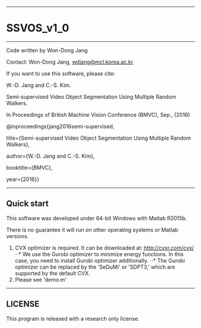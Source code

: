 --------------------------------------------------------------------------------
# SSVOS_v1_0
--------------------------------------------------------------------------------
Code written by Won-Dong Jang

Contact: Won-Dong Jang, wdjang@mcl.korea.ac.kr

If you want to use this software, please cite:

W.-D. Jang and C.-S. Kim.

Semi-supervised Video Object Segmentation Using Multiple Random Walkers.

In Proceedings of British Machine Vision Conference (BMVC), Sep., (2016)

@inproceedings{jang2016semi-supervised,

 title={Semi-supervised Video Object Segmentation Using Multiple Random Walkers},
 
 author={W.-D. Jang and C.-S. Kim},
 
 booktitle={BMVC},
 
 year={2016}}
 

--------------------------------------------------------------------------------
Quick start
--------------------------------------------------------------------------------
This software was developed under 64-bit Windows with Matlab R2015b. 

There is no guarantee it will run on other operating systems or Matlab versions.

1. CVX optimizer is required. It can be downloaded at: http://cvxr.com/cvx/
⋅⋅* We use the Gurobi optimizer to minimize energy functions. In this case, you need to install Gurobi optimizer additionally.
⋅⋅* The Gurobi optimizer can be replaced by the 'SeDuMi' or 'SDPT3,' which are supported by the default CVX.
2. Please see 'demo.m'

--------------------------------------------------------------------------------
LICENSE
--------------------------------------------------------------------------------
This program is released with a research only license.
